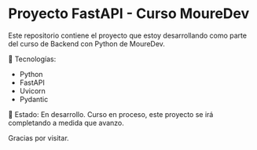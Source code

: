 # Proyecto FastAPI - Curso MoureDev

Este repositorio contiene el proyecto que estoy desarrollando como parte del curso de Backend con Python de MoureDev.

🔧 Tecnologías:
- Python
- FastAPI
- Uvicorn
- Pydantic

📌 Estado: En desarrollo. Curso en proceso, este proyecto se irá completando a medida que avanzo.

Gracias por visitar.
